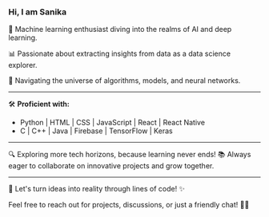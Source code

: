 ### Hi, I am Sanika
🤖 Machine learning enthusiast diving into the realms of AI and deep learning.

📊 Passionate about extracting insights from data as a data science explorer.

🌌 Navigating the universe of algorithms, models, and neural networks.

---

🛠️ **Proficient with:**
-  Python | HTML | CSS | JavaScript | React | React Native
-  C | C++ | Java | Firebase | TensorFlow | Keras

---

🔍 Exploring more tech horizons, because learning never ends!
📚 Always eager to collaborate on innovative projects and grow together.

---

🌟 Let's turn ideas into reality through lines of code! ✨

Feel free to reach out for projects, discussions, or just a friendly chat! 🚀✨
